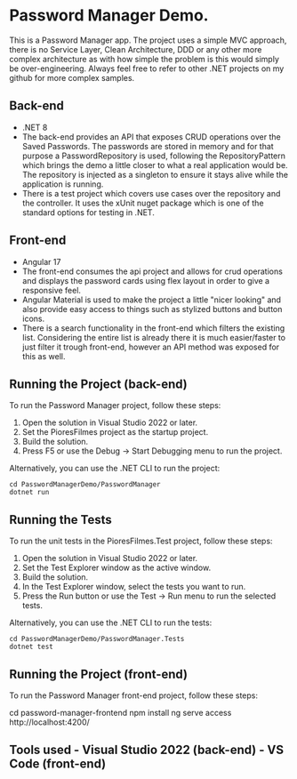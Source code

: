 # Password Manager Demo.
This is a Password Manager app.
The project uses a simple MVC approach, there is no Service Layer, Clean Architecture, DDD or any other more complex architecture as with how simple the problem is this would simply be over-engineering.
Always feel free to refer to other .NET projects on my github for more complex samples.
## Back-end
- .NET 8
- The back-end provides an API that exposes CRUD operations over the Saved Passwords. The passwords are stored in memory and for that purpose a PasswordRepository is used, following the RepositoryPattern which brings the demo a little closer to what a real application would be. The repository is injected as a singleton to ensure it stays alive while the application is running.
- There is a test project which covers use cases over the repository and the controller. It uses the xUnit nuget package which is one of the standard options for testing in .NET.

  
## Front-end
- Angular 17
- The front-end consumes the api project and allows for crud operations and displays the password cards using flex layout in order to give a responsive feel.
- Angular Material is used to make the project a little "nicer looking" and also provide easy access to things such as stylized buttons and button icons.
- There is a search functionality in the front-end which filters the existing list. Considering the entire list is already there it is much easier/faster to just filter it trough front-end, however an API method was exposed for this as well.

## Running the Project (back-end)

To run the Password Manager project, follow these steps:

1. Open the solution in Visual Studio 2022 or later.
2. Set the PioresFilmes project as the startup project.
3. Build the solution.
4. Press F5 or use the Debug -> Start Debugging menu to run the project.

Alternatively, you can use the .NET CLI to run the project:

    cd PasswordManagerDemo/PasswordManager
    dotnet run

## Running the Tests

To run the unit tests in the PioresFilmes.Test project, follow these steps:

1. Open the solution in Visual Studio 2022 or later.
2. Set the Test Explorer window as the active window.
3. Build the solution.
4. In the Test Explorer window, select the tests you want to run.
5. Press the Run button or use the Test -> Run menu to run the selected tests.

Alternatively, you can use the .NET CLI to run the tests:

    cd PasswordManagerDemo/PasswordManager.Tests
    dotnet test

## Running the Project (front-end)

To run the Password Manager front-end project, follow these steps:

cd password-manager-frontend
npm install
ng serve
access http://localhost:4200/


## Tools used - Visual Studio 2022 (back-end) - VS Code (front-end)